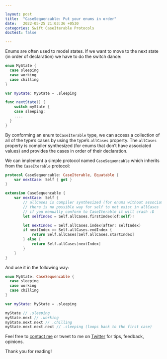 ```yaml
---

layout: post
title:  "CaseSequencable: Put your enums in order"
date:   2022-05-25 21:03:36 +0530
categories: Swift CaseIterable Protocols
doctest: false

---
```


Enums are often used to model states. If we want to move to the next state (in order of declaration) we have to do the switch dance:

```swift
enum MyState {
  case sleeping
  case working
  case chilling
}

var myState: MyState = .sleeping

func nextState() {
	switch myState {
    case sleeping:
    ....
  }
}
```

By conforming an enum to`CaseIterable` type, we can access a collection of all of the type’s cases by using the type’s `allCases` property. The `allCases` property is compiler synthesized (for enums that don’t have associated values) and provides the cases in order of their declaration.

We can implement a simple protocol named `CaseSequencable` which inherits from the `CaseIterable` protocol:
```swift
protocol CaseSequencable: CaseIterable, Equatable {
    var nextCase: Self { get }
}

extension CaseSequencable {
    var nextCase: Self {
        // allCases is compiler synthesized (for enums without associated values)
        // there is no possible way for self to not exist in allCases
        // if you manually conform to CaseIterable it will crash :D
        let selfIndex = Self.allCases.firstIndex(of:self)!

        let nextIndex = Self.allCases.index(after: selfIndex)
        if nextIndex == Self.allCases.endIndex {
            return Self.allCases[Self.allCases.startIndex]
        } else {
            return Self.allCases[nextIndex]
        }
    }
}
```

And use it in the following way:
```swift
enum MyState: CaseSequencable {
  case sleeping
  case working
  case chilling
}

var myState: MyState = .sleeping

myState // .sleeping
myState.next // .working
myState.next.next // .chilling
myState.next.next.next // .sleeping (loops back to the first case)
```

Feel free to [contact me](mailto:orjpap@gmail.com) or tweet to me on [Twitter](https://twitter.com/orjpap) for tips, feedback, opinions.

Thank you for reading!